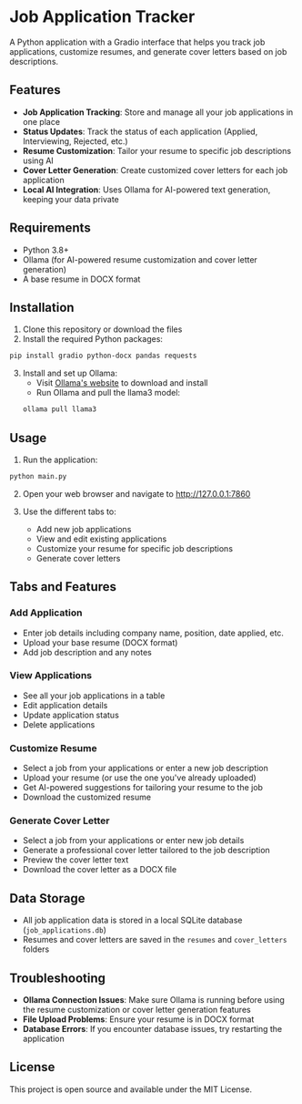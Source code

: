 # Job Application Tracker

A Python application with a Gradio interface that helps you track job applications, customize resumes, and generate cover letters based on job descriptions.

## Features

- **Job Application Tracking**: Store and manage all your job applications in one place
- **Status Updates**: Track the status of each application (Applied, Interviewing, Rejected, etc.)
- **Resume Customization**: Tailor your resume to specific job descriptions using AI
- **Cover Letter Generation**: Create customized cover letters for each job application
- **Local AI Integration**: Uses Ollama for AI-powered text generation, keeping your data private

## Requirements

- Python 3.8+
- Ollama (for AI-powered resume customization and cover letter generation)
- A base resume in DOCX format

## Installation

1. Clone this repository or download the files
2. Install the required Python packages:

```bash
pip install gradio python-docx pandas requests
```

3. Install and set up Ollama:
   - Visit [Ollama's website](https://ollama.ai/) to download and install
   - Run Ollama and pull the llama3 model:
   ```bash
   ollama pull llama3
   ```

## Usage

1. Run the application:

```bash
python main.py
```

2. Open your web browser and navigate to http://127.0.0.1:7860

3. Use the different tabs to:
   - Add new job applications
   - View and edit existing applications
   - Customize your resume for specific job descriptions
   - Generate cover letters

## Tabs and Features

### Add Application

- Enter job details including company name, position, date applied, etc.
- Upload your base resume (DOCX format)
- Add job description and any notes

### View Applications

- See all your job applications in a table
- Edit application details
- Update application status
- Delete applications

### Customize Resume

- Select a job from your applications or enter a new job description
- Upload your resume (or use the one you've already uploaded)
- Get AI-powered suggestions for tailoring your resume to the job
- Download the customized resume

### Generate Cover Letter

- Select a job from your applications or enter new job details
- Generate a professional cover letter tailored to the job description
- Preview the cover letter text
- Download the cover letter as a DOCX file

## Data Storage

- All job application data is stored in a local SQLite database (`job_applications.db`)
- Resumes and cover letters are saved in the `resumes` and `cover_letters` folders

## Troubleshooting

- **Ollama Connection Issues**: Make sure Ollama is running before using the resume customization or cover letter generation features
- **File Upload Problems**: Ensure your resume is in DOCX format
- **Database Errors**: If you encounter database issues, try restarting the application

## License

This project is open source and available under the MIT License.
